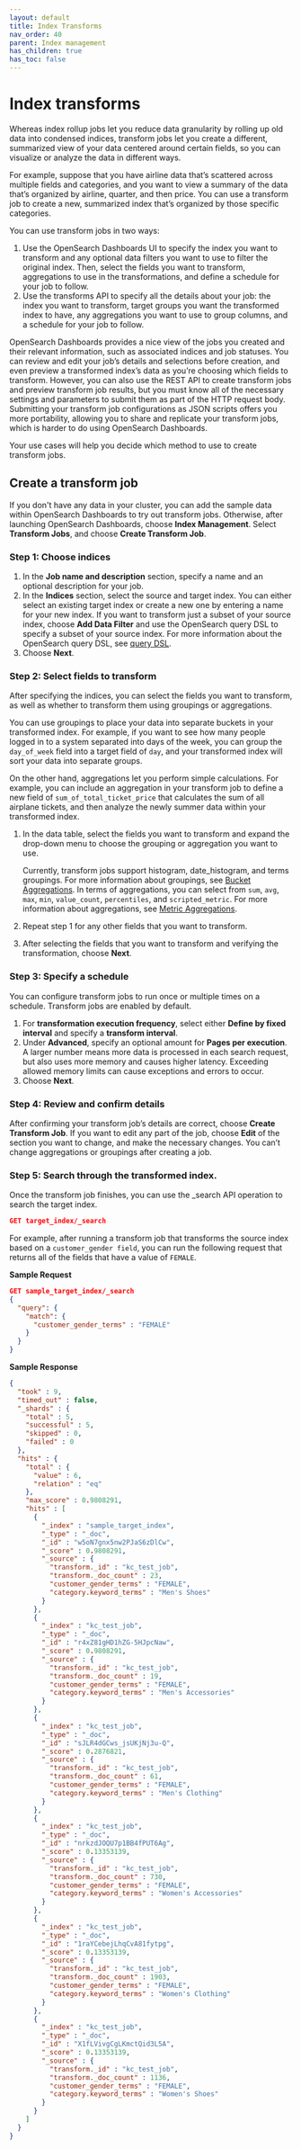 ```yaml
---
layout: default
title: Index Transforms
nav_order: 40
parent: Index management
has_children: true
has_toc: false
---
```


# Index transforms

Whereas index rollup jobs let you reduce data granularity by rolling up old data into condensed indices, transform jobs let you create a different, summarized view of your data centered around certain fields, so you can visualize or analyze the data in different ways.

For example, suppose that you have airline data that’s scattered across multiple fields and categories, and you want to view a summary of the data that’s organized by airline, quarter, and then price. You can use a transform job to create a new, summarized index that’s organized by those specific categories.

You can use transform jobs in two ways:

1. Use the OpenSearch Dashboards UI to specify the index you want to transform and any optional data filters you want to use to filter the original index. Then, select the fields you want to transform, aggregations to use in the transformations, and define a schedule for your job to follow.
2. Use the transforms API to specify all the details about your job: the index you want to transform, target groups you want the transformed index to have, any aggregations you want to use to group columns, and a schedule for your job to follow.

OpenSearch Dashboards provides a nice view of the jobs you created and their relevant information, such as associated indices and job statuses. You can review and edit your job’s details and selections before creation, and even preview a transformed index’s data as you’re choosing which fields to transform. However, you can also use the REST API to create transform jobs and preview transform job results, but you must know all of the necessary settings and parameters to submit them as part of the HTTP request body. Submitting your transform job configurations as JSON scripts offers you more portability, allowing you to share and replicate your transform jobs, which is harder to do using OpenSearch Dashboards.

Your use cases will help you decide which method to use to create transform jobs.

## Create a transform job

If you don't have any data in your cluster, you can add the sample data within OpenSearch Dashboards to try out transform jobs. Otherwise, after launching OpenSearch Dashboards, choose **Index Management**. Select **Transform Jobs**, and choose **Create Transform Job**.

### Step 1: Choose indices

1. In the **Job name and description** section, specify a name and an optional description for your job.
2. In the **Indices** section, select the source and target index. You can either select an existing target index or create a new one by entering a name for your new index. If you want to transform just a subset of your source index, choose **Add Data Filter** and use the OpenSearch query DSL to specify a subset of your source index. For more information about the OpenSearch query DSL, see [query DSL](../../opensearch/query-dsl/).
3. Choose **Next**.

### Step 2: Select fields to transform

After specifying the indices, you can select the fields you want to transform, as well as whether to transform them using groupings or aggregations.

You can use groupings to place your data into separate buckets in your transformed index. For example, if you want to see how many people logged in to a system separated into days of the week, you can group the `day_of_week` field into a target field of `day`, and your transformed index will sort your data into separate groups.

On the other hand, aggregations let you perform simple calculations. For example, you can include an aggregation in your transform job to define a new field of `sum_of_total_ticket_price` that calculates the sum of all airplane tickets, and then analyze the newly summer data within your transformed index.

1. In the data table, select the fields you want to transform and expand the drop-down menu to choose the grouping or aggregation you want to use.

    Currently, transform jobs support histogram, date_histogram, and terms groupings. For more information about groupings, see [Bucket Aggregations](../../opensearch/bucket-agg/). In terms of aggregations, you can select from `sum`, `avg`, `max`, `min`, `value_count`, `percentiles`, and `scripted_metric`. For more information about aggregations, see [Metric Aggregations](../../opensearch/metric-agg/).
2. Repeat step 1 for any other fields that you want to transform.
3. After selecting the fields that you want to transform and verifying the transformation, choose **Next**.

### Step 3: Specify a schedule

You can configure transform jobs to run once or multiple times on a schedule. Transform jobs are enabled by default.

1. For **transformation execution frequency**, select either **Define by fixed interval** and specify a **transform interval**.
2. Under **Advanced**, specify an optional amount for **Pages per execution**. A larger number means more data is processed in each search request, but also uses more memory and causes higher latency. Exceeding allowed memory limits can cause exceptions and errors to occur.
3. Choose **Next**.

### Step 4: Review and confirm details

After confirming your transform job’s details are correct, choose **Create Transform Job**. If you want to edit any part of the job, choose **Edit** of the section you want to change, and make the necessary changes. You can’t change aggregations or groupings after creating a job.

### Step 5: Search through the transformed index.

Once the transform job finishes, you can use the _search API operation to search the target index.

```json
GET target_index/_search
```

For example, after running a transform job that transforms the source index based on a `customer_gender field`, you can run the following request that returns all of the fields that have a value of `FEMALE`.

**Sample Request**

```json
GET sample_target_index/_search
{
  "query": {
    "match": {
      "customer_gender_terms" : "FEMALE"
    }
  }
}
```

**Sample Response**

```json
{
  "took" : 9,
  "timed_out" : false,
  "_shards" : {
    "total" : 5,
    "successful" : 5,
    "skipped" : 0,
    "failed" : 0
  },
  "hits" : {
    "total" : {
      "value" : 6,
      "relation" : "eq"
    },
    "max_score" : 0.9808291,
    "hits" : [
      {
        "_index" : "sample_target_index",
        "_type" : "_doc",
        "_id" : "w5oN7gnx5nw2PJaS6zDlCw",
        "_score" : 0.9808291,
        "_source" : {
          "transform._id" : "kc_test_job",
          "transform._doc_count" : 23,
          "customer_gender_terms" : "FEMALE",
          "category.keyword_terms" : "Men's Shoes"
        }
      },
      {
        "_index" : "kc_test_job",
        "_type" : "_doc",
        "_id" : "r4xZ81gHD1hZG-5HJpcNaw",
        "_score" : 0.9808291,
        "_source" : {
          "transform._id" : "kc_test_job",
          "transform._doc_count" : 19,
          "customer_gender_terms" : "FEMALE",
          "category.keyword_terms" : "Men's Accessories"
        }
      },
      {
        "_index" : "kc_test_job",
        "_type" : "_doc",
        "_id" : "sJLR4dGCws_jsUKjNj3u-Q",
        "_score" : 0.2876821,
        "_source" : {
          "transform._id" : "kc_test_job",
          "transform._doc_count" : 61,
          "customer_gender_terms" : "FEMALE",
          "category.keyword_terms" : "Men's Clothing"
        }
      },
      {
        "_index" : "kc_test_job",
        "_type" : "_doc",
        "_id" : "nrkzdJOQU7p1BB4fPUT6Ag",
        "_score" : 0.13353139,
        "_source" : {
          "transform._id" : "kc_test_job",
          "transform._doc_count" : 730,
          "customer_gender_terms" : "FEMALE",
          "category.keyword_terms" : "Women's Accessories"
        }
      },
      {
        "_index" : "kc_test_job",
        "_type" : "_doc",
        "_id" : "1raYCebejLhqCvA81fytpg",
        "_score" : 0.13353139,
        "_source" : {
          "transform._id" : "kc_test_job",
          "transform._doc_count" : 1903,
          "customer_gender_terms" : "FEMALE",
          "category.keyword_terms" : "Women's Clothing"
        }
      },
      {
        "_index" : "kc_test_job",
        "_type" : "_doc",
        "_id" : "X1fLVivgCgLKmctQid3L5A",
        "_score" : 0.13353139,
        "_source" : {
          "transform._id" : "kc_test_job",
          "transform._doc_count" : 1136,
          "customer_gender_terms" : "FEMALE",
          "category.keyword_terms" : "Women's Shoes"
        }
      }
    ]
  }
}
```
